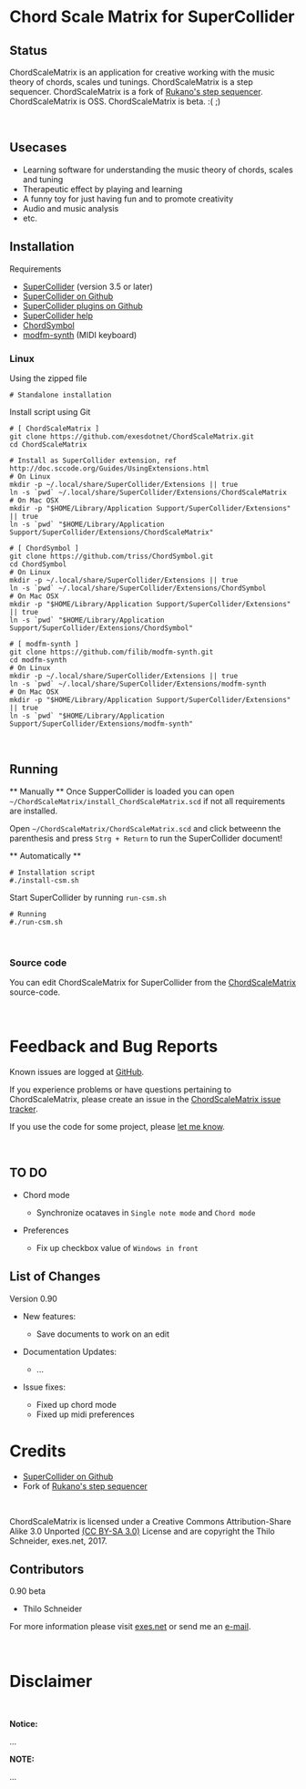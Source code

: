 Chord Scale Matrix for SuperCollider
====================================

Status
------
ChordScaleMatrix is an application for creative working with the music theory of chords, scales und tunings.
ChordScaleMatrix is a step sequencer.
ChordScaleMatrix is a fork of [Rukano's step sequencer](http://sccode.org/1-Up).
ChordScaleMatrix is OSS.
ChordScaleMatrix is beta. :( ;)

&nbsp;

Usecases
--------
* Learning software for understanding the music theory of chords, scales and tuning
* Therapeutic effect by playing and learning
* A funny toy for just having fun and to promote creativity
* Audio and music analysis
* etc.


Installation
------------

Requirements

* [SuperCollider](http://supercollider.sourceforge.net/downloads/) (version 3.5 or later)
* [SuperCollider on Github](https://github.com/supercollider/supercollider)
* [SuperCollider plugins on Github](https://github.com/supercollider/sc-plugins)
* [SuperCollider help](http://doc.sccode.org/Help.html)
* [ChordSymbol](https://github.com/triss/ChordSymbol)
* [modfm-synth](https://github.com/filib/modfm-synth) (MIDI keyboard)

### Linux

Using the zipped file

    # Standalone installation

Install script using Git

    # [ ChordScaleMatrix ]
    git clone https://github.com/exesdotnet/ChordScaleMatrix.git
    cd ChordScaleMatrix

    # Install as SuperCollider extension, ref http://doc.sccode.org/Guides/UsingExtensions.html
    # On Linux
    mkdir -p ~/.local/share/SuperCollider/Extensions || true
    ln -s `pwd` ~/.local/share/SuperCollider/Extensions/ChordScaleMatrix
    # On Mac OSX
    mkdir -p "$HOME/Library/Application Support/SuperCollider/Extensions" || true
    ln -s `pwd` "$HOME/Library/Application Support/SuperCollider/Extensions/ChordScaleMatrix"

    # [ ChordSymbol ]
    git clone https://github.com/triss/ChordSymbol.git
    cd ChordSymbol
    # On Linux
    mkdir -p ~/.local/share/SuperCollider/Extensions || true
    ln -s `pwd` ~/.local/share/SuperCollider/Extensions/ChordSymbol
    # On Mac OSX
    mkdir -p "$HOME/Library/Application Support/SuperCollider/Extensions" || true
    ln -s `pwd` "$HOME/Library/Application Support/SuperCollider/Extensions/ChordSymbol"

    # [ modfm-synth ]
    git clone https://github.com/filib/modfm-synth.git
    cd modfm-synth
    # On Linux
    mkdir -p ~/.local/share/SuperCollider/Extensions || true
    ln -s `pwd` ~/.local/share/SuperCollider/Extensions/modfm-synth
    # On Mac OSX
    mkdir -p "$HOME/Library/Application Support/SuperCollider/Extensions" || true
    ln -s `pwd` "$HOME/Library/Application Support/SuperCollider/Extensions/modfm-synth"

&nbsp;

Running
-------

** Manually **
Once SupperCollider is loaded you can open `~/ChordScaleMatrix/install_ChordScaleMatrix.scd` 
if not all requirements are installed.

Open `~/ChordScaleMatrix/ChordScaleMatrix.scd` and click betweenn the parenthesis 
and press `Strg + Return` to run the SuperCollider document!

** Automatically **

    # Installation script
    #./install-csm.sh

Start SuperCollider by running `run-csm.sh` 

    # Running
    #./run-csm.sh

&nbsp;

### Source code

You can edit ChordScaleMatrix for SuperCollider from the 
[ChordScaleMatrix](https://github.com/exesdotnet/ChordScaleMatrix) source-code.

&nbsp;

Feedback and Bug Reports
========================

Known issues are logged at [GitHub](https://github.com/exesdotnet/ChordScaleMatrix/issues).

If you experience problems or have questions pertaining to ChordScaleMatrix, please create an issue in the
[ChordScaleMatrix issue tracker](https://github.com/exesdotnet/ChordScaleMatrix/issues).

If you use the code for some project, please [let me know](mailto:thilo[at]exes.net).

&nbsp;

TO DO
-----

*  Chord mode
    *  Synchronize ocataves in `Single note mode` and `Chord mode`

*  Preferences
    *  Fix up checkbox value of `Windows in front`



List of Changes
---------------

Version 0.90

*  New features:
    *  Save documents to work on an edit

*  Documentation Updates:
    *  ...

*  Issue fixes:
    *  Fixed up chord mode
    *  Fixed up midi preferences

Credits
=======

* [SuperCollider on Github](https://github.com/supercollider/supercollider)
* Fork of [Rukano's step sequencer](https://github.com/rukano/scprivatepool/tree/master/projects/midi_step_sequencer)

&nbsp;

ChordScaleMatrix is licensed under a 
Creative Commons Attribution-Share Alike 3.0 Unported [(CC BY-SA 3.0)](http://creativecommons.org/licenses/by-sa/3.0/) License 
and are copyright the Thilo Schneider, exes.net,
2017.

Contributors
------------

0.90 beta
* Thilo Schneider

For more information please visit [exes.net](http://www.exes.net/) or send me an
[e-mail](mailto:thilo[at]exes.net). 

&nbsp;

Disclaimer
==========

&nbsp;

**Notice:**

...

__NOTE:__

...

&nbsp;
